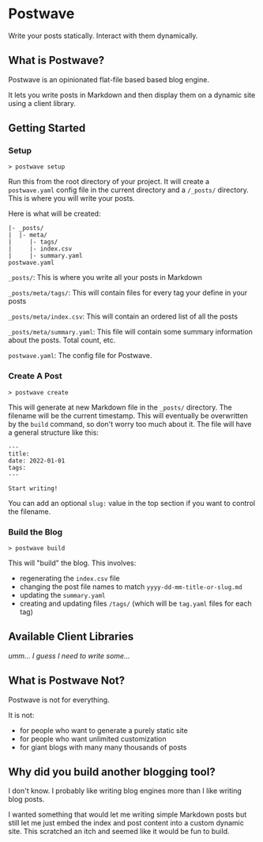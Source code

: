 # Postwave

Write your posts statically. Interact with them dynamically.

## What is Postwave?

Postwave is an opinionated flat-file based based blog engine.

It lets you write posts in Markdown and then display them on a dynamic site using a client library.

## Getting Started

### Setup

```
> postwave setup
```

Run this from the root directory of your project. It will create a `postwave.yaml` config file in the current directory and a `/_posts/` directory. This is where you will write your posts.

Here is what will be created:

```
|- _posts/
|  |- meta/
|     |- tags/
|     |- index.csv
|     |- summary.yaml
postwave.yaml
```

`_posts/`: This is where you write all your posts in Markdown

`_posts/meta/tags/`: This will contain files for every tag your define in your posts

`_posts/meta/index.csv`: This will contain an ordered list of all the posts

`_posts/meta/summary.yaml`: This file will contain some summary information about the posts. Total count, etc.

`postwave.yaml`: The config file for Postwave.

### Create A Post

```
> postwave create
```

This will generate at new Markdown file in the `_posts/` directory. The filename will be the current timestamp. This will eventually be overwritten by the `build` command, so don't worry too much about it. The file will have a general structure like this:

```
---
title:
date: 2022-01-01
tags:
---

Start writing!
```

You can add an optional `slug:` value in the top section if you want to control the filename.

### Build the Blog

```
> postwave build
```

This will "build" the blog. This involves:
- regenerating the `index.csv` file
- changing the post file names to match `yyyy-dd-mm-title-or-slug.md`
- updating the `summary.yaml`
- creating and updating files `/tags/` (which will be `tag.yaml` files for each tag)

## Available Client Libraries

*umm... I guess I need to write some...*

## What is Postwave Not?

Postwave is not for everything.

It is not:
- for people who want to generate a purely static site
- for people who want unlimited customization
- for giant blogs with many many thousands of posts

## Why did you build another blogging tool?

I don't know. I probably like writing blog engines more than I like writing blog posts.

I wanted something that would let me writing simple Markdown posts but still let me just embed the index and post content into a custom dynamic site. This scratched an itch and seemed like it would be fun to build.
